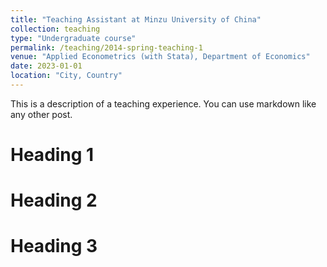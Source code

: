 ```yaml
---
title: "Teaching Assistant at Minzu University of China"
collection: teaching
type: "Undergraduate course"
permalink: /teaching/2014-spring-teaching-1
venue: "Applied Econometrics (with Stata), Department of Economics"
date: 2023-01-01
location: "City, Country"
---
```


This is a description of a teaching experience. You can use markdown like any other post.

Heading 1
======

Heading 2
======

Heading 3
======
